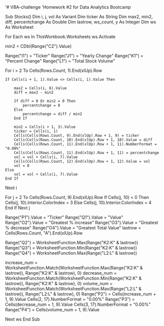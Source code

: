 '# VBA-challenge
'Homework #2 for Data Analytics Bootcamp

Sub Stocks()
Dim i, j, vol As Variant
Dim ticker As String
Dim max2, min2, diff, percentchange As Double
Dim lastrow, ws_count, y As Integer
Dim ws As Worksheet

For Each ws In ThisWorkbook.Worksheets
ws.Activate

min2 = CDbl(Range("C2").Value)

Range("I1") = "Ticker"
Range("J1") = "Yearly Change"
Range("K1") = "Percent Change"
Range("L1") = "Total Stock Volume"


For i = 2 To Cells(Rows.Count, 1).End(xlUp).Row

    If Cells(i + 1, 1).Value <> Cells(i, 1).Value Then
    
        max2 = Cells(i, 6).Value
        diff = max2 - min2
        
        If diff = 0 Or min2 = 0 Then
            percentchange = 0
        Else
            percentchange = diff / min2
        End If
        
        min2 = Cells(i + 1, 3).Value
        ticker = Cells(i, 1)
        Cells(Cells(Rows.Count, 9).End(xlUp).Row + 1, 9) = ticker
        Cells(Cells(Rows.Count, 10).End(xlUp).Row + 1, 10).Value = diff
        Cells(Cells(Rows.Count, 11).End(xlUp).Row + 1, 11).NumberFormat = "0.00%"
        Cells(Cells(Rows.Count, 11).End(xlUp).Row + 1, 11) = percentchange
        vol = vol + Cells(i, 7).Value
        Cells(Cells(Rows.Count, 12).End(xlUp).Row + 1, 12).Value = vol
        vol = 0
    Else
        vol = vol + Cells(i, 7).Value
    End If
    
Next i

For j = 2 To Cells(Rows.Count, 9).End(xlUp).Row
    If Cells(j, 10) < 0 Then
        Cells(j, 10).Interior.ColorIndex = 3
    Else
        Cells(j, 10).Interior.ColorIndex = 4
    End If
Next j

Range("P1").Value = "Ticker"
Range("Q1").Value = "Value"
Range("O2").Value = "Greatest % increase"
Range("O3").Value = "Greatest % decrease"
Range("O4").Value = "Greatest Total Value"
lastrow = Cells(Rows.Count, "A").End(xlUp).Row

Range("Q2") = WorksheetFunction.Max(Range("K2:K" & lastrow))
Range("Q3") = WorksheetFunction.Min(Range("K2:K" & lastrow))
Range("Q4") = WorksheetFunction.Max(Range("L2:L" & lastrow))
 
increase_num = WorksheetFunction.Match(WorksheetFunction.Max(Range("K2:K" & lastrow)), Range("K2:K" & lastrow), 0)
decrease_num = WorksheetFunction.Match(WorksheetFunction.Min(Range("K2:K" & lastrow)), Range("K2:K" & lastrow), 0)
volume_num = WorksheetFunction.Match(WorksheetFunction.Max(Range("L2:L" & lastrow)), Range("L2:L" & lastrow), 0)
    Range("P2") = Cells(increase_num + 1, 9).Value
    Cells(2, 17).NumberFormat = "0.00%"
    Range("P3") = Cells(decrease_num + 1, 9).Value
    Cells(3, 17).NumberFormat = "0.00%"
    Range("P4") = Cells(volume_num + 1, 9).Value

Next ws
End Sub
